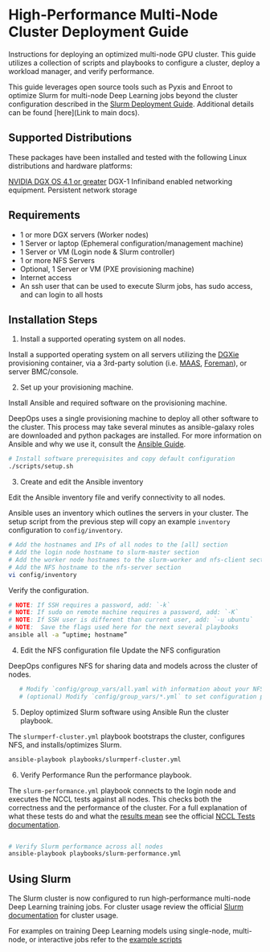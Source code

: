 # High-Performance Multi-Node Cluster Deployment Guide
Instructions for deploying an optimized multi-node GPU cluster. This guide utilizes a collection of scripts and playbooks to configure a cluster, deploy a workload manager, and verify performance.

This guide leverages open source tools such as Pyxis and Enroot to optimize Slurm for multi-node Deep Learning jobs beyond the cluster configuration described in the [Slurm Deployment Guide](https://github.com/NVIDIA/deepops/blob/master/docs/slurm-cluster.md). Additional details can be found [here](Link to main docs). 
## Supported Distributions

These packages have been installed and tested with the following Linux distributions and hardware platforms:

[NVIDIA DGX OS 4.1 or greater](https://docs.nvidia.com/dgx/dgx-os-server-release-notes/index.html#dgx-os-server-sw-versions)
DGX-1 
Infiniband enabled networking equipment.
Persistent network storage
## Requirements


* 1 or more DGX servers (Worker nodes)
* 1 Server or laptop (Ephemeral configuration/management machine)
* 1 Server or VM (Login node & Slurm controller)
* 1 or more NFS Servers
* Optional, 1 Server or VM (PXE provisioning machine)
* Internet access
* An ssh user that can be used to execute Slurm jobs, has sudo access, and can login to all hosts
## Installation Steps

1. Install a supported operating system on all nodes.

Install a supported operating system on all servers utilizing the [DGXie](https://github.com/NVIDIA/deepops/blob/master/docs/dgxie-container.md) provisioning container, via a 3rd-party solution (i.e. [MAAS](https://maas.io/), [Foreman](https://www.theforeman.org/)), or server BMC/console.

2. Set up your provisioning machine.

Install Ansible and required software on the provisioning machine.

DeepOps uses a single provisioning machine to deploy all other software to the cluster. This process may take several minutes as ansible-galaxy roles are downloaded and python packages are installed. For more information on Ansible and why we use it, consult the [Ansible Guide](ANSIBLE.md).

   ```sh
   # Install software prerequisites and copy default configuration
   ./scripts/setup.sh
   ```

3. Create and edit the Ansible inventory

Edit the Ansible inventory file and verify connectivity to all nodes.

Ansible uses an inventory which outlines the servers in your cluster. The setup script from the previous step will copy an example `inventory` configuration to `config/inventory`. 
      
   ```sh
   # Add the hostnames and IPs of all nodes to the [all] section
   # Add the login node hostname to slurm-master section
   # Add the worker node hostnames to the slurm-worker and nfs-client sections
   # Add the NFS hostname to the nfs-server section
   vi config/inventory
   ```

Verify the configuration.

   ```sh
   # NOTE: If SSH requires a password, add: `-k`
   # NOTE: If sudo on remote machine requires a password, add: `-K`
   # NOTE: If SSH user is different than current user, add: `-u ubuntu`
  # NOTE:  Save the flags used here for the next several playbooks
   ansible all -a “uptime; hostname”
   ```

4. Edit the NFS configuration file
Update the NFS configuration

DeepOps configures NFS for sharing data and models across the cluster of nodes.

```sh
   # Modify `config/group_vars/all.yaml with information about your NFS share and mount points
   # (optional) Modify `config/group_vars/*.yml` to set configuration parameters
```


5. Deploy optimized Slurm software using Ansible
Run the cluster playbook.

The `slurmperf-cluster.yml` playbook bootstraps the cluster, configures NFS, and installs/optimizes Slurm. 

   ```sh
   ansible-playbook playbooks/slurmperf-cluster.yml
   ```

6. Verify Performance
Run the performance playbook.

The `slurm-performance.yml` playbook connects to the login node and executes the NCCL tests against all nodes. This checks both the correctness and the performance of the cluster. For a full explanation of what these tests do and what the [results mean](https://github.com/NVIDIA/nccl-tests/blob/master/doc/PERFORMANCE.md) see the official [NCCL Tests documentation](https://github.com/NVIDIA/nccl-tests).

```sh

# Verify Slurm performance across all nodes
ansible-playbook playbooks/slurm-performance.yml
```
## Using Slurm

The Slurm cluster is now configured to run high-performance multi-node Deep Learning training jobs.
For cluster usage review the official [Slurm documentation](https://slurm.schedmd.com/overview.html) for cluster usage.

For examples on training Deep Learning models using single-node, multi-node, or interactive jobs refer to the [example scripts](examples/slurm-perf/)

